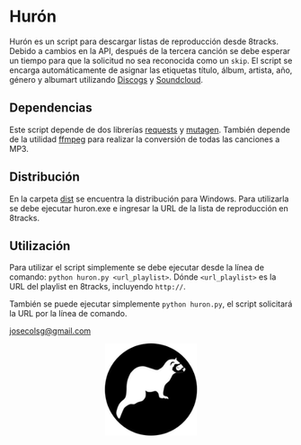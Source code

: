 Hurón
=====

Hurón es un script para descargar listas de reproducción desde 8tracks. Debido a cambios en la API, después de la tercera canción se debe esperar un tiempo para que la solicitud no sea reconocida como un `skip`. El script se encarga automáticamente de asignar las etiquetas título, álbum, artista, año, género y albumart utilizando [Discogs](http://www.discogs.com/) y [Soundcloud](https://soundcloud.com/).

Dependencias
------------
Este script depende de dos librerías [requests](https://pypi.python.org/pypi/requests) y [mutagen](https://pypi.python.org/pypi/mutagen). También depende de la utilidad [ffmpeg](http://www.ffmpeg.org/) para realizar la conversión de todas las canciones a MP3.

Distribución
------------
En la carpeta [dist](https://github.com/josecols/huron/tree/master/dist) se encuentra la distribución para Windows. Para utilizarla se debe ejecutar huron.exe e ingresar la URL de la lista de reproducción en 8tracks.

Utilización
-----------

Para utilizar el script simplemente se debe ejecutar desde la línea de comando: `python huron.py <url_playlist>`. Dónde `<url_playlist>` es la URL del playlist en 8tracks, incluyendo `http://`.

También se puede ejecutar simplemente `python huron.py`, el script solicitará la URL por la línea de comando.

josecolsg@gmail.com

<p align="center"><img src="https://raw.githubusercontent.com/josecols/huron/master/huron/huron.png" alt="Hurón" width="164"/></p>
